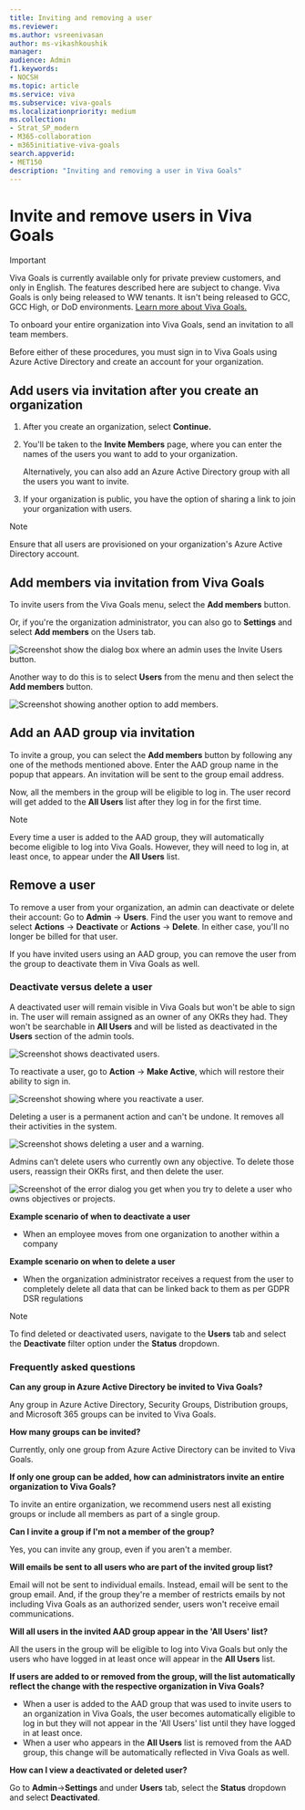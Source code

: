```yaml
---
title: Inviting and removing a user
ms.reviewer: 
ms.author: vsreenivasan
author: ms-vikashkoushik
manager: 
audience: Admin
f1.keywords:
- NOCSH
ms.topic: article
ms.service: viva
ms.subservice: viva-goals
ms.localizationpriority: medium
ms.collection:  
- Strat_SP_modern
- M365-collaboration
- m365initiative-viva-goals  
search.appverid:
- MET150
description: "Inviting and removing a user in Viva Goals"
---
```


# Invite and remove users in Viva Goals

> [!IMPORTANT]
> Viva Goals is currently available only for private preview customers, and only in English. The features described here are subject to change. Viva Goals is only being released to WW tenants. It isn't being released to GCC, GCC High, or DoD environments. [Learn more about Viva Goals.](https://go.microsoft.com/fwlink/?linkid=2189933)

To onboard your entire organization into Viva Goals, send an invitation to all team members.

Before either of these procedures, you must sign in to Viva Goals using Azure Active Directory and create an account for your organization.  

## Add users via invitation after you create an organization 

1. After you create an organization, select **Continue.**

2. You'll be taken to the **Invite Members** page, where you can enter the names of the users you want to add to your organization.

   Alternatively, you can also add an Azure Active Directory group with all the users you want to invite.

4. If your organization is public, you have the option of sharing a link to join your organization with users.

> [!Note]
> Ensure that all users are provisioned on your organization's Azure Active Directory account.

## Add members via invitation from Viva Goals

To invite users from the Viva Goals menu, select the **Add members** button.

Or, if you're the organization administrator, you can also go to **Settings** and select **Add members** on the Users tab.

![Screenshot show the dialog box where an admin uses the Invite Users button.](../media/goals/2/23/a.jpg)

Another way to do this is to select **Users** from the menu and then select the **Add members** button.

![Screenshot showing another option to add members.](../media/goals/2/23/b.jpg)

## Add an AAD group via invitation

To invite a group, you can select the **Add members** button by following any one of the methods mentioned above. Enter the AAD group name in the popup that appears. An invitation will be sent to the group email address. 

Now, all the members in the group will be eligible to log in. The user record will get added to the **All Users** list after they log in for the first time.

> [!Note] 
> Every time a user is added to the AAD group, they will automatically become eligible to log into Viva Goals. However, they will need to log in, at least once, to appear under the **All Users** list.

## Remove a user 

To remove a user from your organization, an admin can deactivate or delete their account: Go to **Admin** -> **Users**. Find the user you want to remove and select **Actions** -> **Deactivate** or **Actions** -> **Delete**. In either case, you'll no longer be billed for that user.

If you have invited users using an AAD group, you can remove the user from the group to deactivate them in Viva Goals as well. 

### Deactivate versus delete a user

A deactivated user will remain visible in Viva Goals but won't be able to sign in. The user will remain assigned as an owner of any OKRs they had. They won't be searchable in **All Users** and will be listed as deactivated in the **Users** section of the admin tools. 

![Screenshot shows deactivated users.](../media/goals/2/23/c.jpg)

To reactivate a user, go to **Action** -> **Make Active**, which will restore their ability to sign in.

![Screenshot showing where you reactivate a user.](../media/goals/2/23/d.jpg)

Deleting a user is a permanent action and can't be undone. It removes all their activities in the system.

![Screenshot shows deleting a user and a warning.](../media/goals/2/23/e.jpg)

Admins can’t delete users who currently own any objective. To delete those users, reassign their OKRs first, and then delete the user.

![Screenshot of the error dialog you get when you try to delete a user who owns objectives or projects.](../media/goals/2/23/f.jpg)

**Example scenario of when to deactivate a user**

- When an employee moves from one organization to another within a company

**Example scenario on when to delete a user**

- When the organization administrator receives a request from the user to completely delete all data that can be linked back to them as per GDPR DSR regulations

> [!Note] 
> To find deleted or deactivated users, navigate to the **Users** tab and select the **Deactivate** filter option under the **Status** dropdown.

### Frequently asked questions

**Can any group in Azure Active Directory be invited to Viva Goals?**

Any group in Azure Active Directory, Security Groups, Distribution groups, and Microsoft 365 groups can be invited to Viva Goals. 

**How many groups can be invited?** 

Currently, only one group from Azure Active Directory can be invited to Viva Goals. 

**If only one group can be added, how can administrators invite an entire organization to Viva Goals?**

To invite an entire organization, we recommend users nest all existing groups or include all members as part of a single group.  

**Can I invite a group if I'm not a member of the group?**

Yes, you can invite any group, even if you aren't a member.

**Will emails be sent to all users who are part of the invited group list?**

Email will not be sent to individual emails. Instead, email will be sent to the group email. And, if the group they're a member of restricts emails by not including Viva Goals as an authorized sender, users won't receive email communications.

**Will all users in the invited AAD group appear in the 'All Users' list?**

All the users in the group will be eligible to log into Viva Goals but only the users who have logged in at least once will appear in the **All Users** list.

**If users are added to or removed from the group, will the list automatically reflect the change with the respective organization in Viva Goals?**

- When a user is added to the AAD group that was used to invite users to an organization in Viva Goals, the user becomes automatically eligible to log in but they will not appear in the 'All Users' list until they have logged in at least once. 
- When a user who appears in the **All Users** list is removed from the AAD group, this change will be automatically reflected in Viva Goals as well.

**How can I view a deactivated or deleted user?**

Go to **Admin**->**Settings** and under **Users** tab, select the **Status** dropdown and select **Deactivated**.
